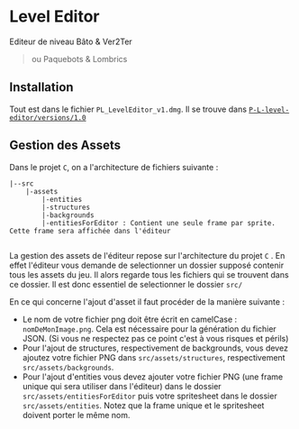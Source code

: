 # Level Editor 
Editeur de niveau Bâto & Ver2Ter
> ou Paquebots & Lombrics


## Installation 

Tout est dans le fichier ```PL_LevelEditor_v1.dmg```. Il se trouve dans [```P-L-level-editor/versions/1.0```](https://github.com/moise7000/P-L-level-editor/tree/main/versions/1.0)


## Gestion des Assets
Dans le projet ```C```, on a l'architecture de fichiers suivante :

```
|--src
    |-assets
        |-entities
        |-structures
        |-backgrounds
        |-entitiesForEditor : Contient une seule frame par sprite. Cette frame sera affichée dans l'éditeur
        
```
        
        
La gestion des assets de l'éditeur repose sur l'architecture du projet ```C``` . En effet l'éditeur vous demande de selectionner un dossier supposé contenir tous les assets du jeu. Il alors regarde tous les fichiers qui se trouvent dans ce dossier. Il est donc essentiel de selectionner le dossier ```src/```

En ce qui concerne l'ajout d'asset il faut procéder de la manière suivante :  
- Le nom de votre fichier png doit être écrit en camelCase : ```nomDeMonImage.png```. Cela est nécessaire pour la génération du fichier JSON. (Si vous ne respectez pas ce point c'est à vous risques et périls)
- Pour l'ajout de structures, respectivement de backgrounds, vous devez ajoutez votre fichier PNG dans ```src/assets/structures```, respectivement ```src/assets/backgrounds```.
- Pour l'ajout d'entities vous devez ajouter votre fichier PNG (une frame unique qui sera utiliser dans l'éditeur) dans le dossier ```src/assets/entitiesForEditor``` puis votre spritesheet dans le dossier ```src/assets/entities```. Notez que la frame unique et le spritesheet doivent porter le même nom. 
 




